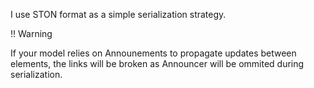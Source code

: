 I use STON format as a simple serialization strategy.

!! Warning

If your model relies on Announements to propagate updates between elements, the links will be broken as Announcer will be ommited during serialization.